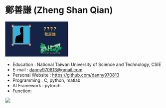 # 鄭善謙 (Zheng Shan Qian)
<img src="https://github.com/danny970813/danny970813.github.io/blob/main/maxresdefault.jpg?raw=true" width="40%" />

* Education : National Taiwan University of Science and Technology, CSIE
* E-mail : danny970813@gmail.com
* Personal Website : https://github.com/danny970813
* Programming : C, python, matlab
* AI Framework : pytorch
* Function: 

<img src="http://chart.googleapis.com/chart?cht=tx&chl= e^x \approx 1 %2b x %2b \frac{x^2}{2!} %2b \frac{x^3}{3!} %2b \cdots %2b \frac{x^n}{n!}" style="border:none;">


